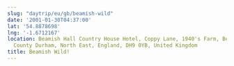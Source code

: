 ```yaml
---
slug: "daytrip/eu/gb/beamish-wild"
date: '2001-01-30T04:37:00'
lat: '54.8878698'
lng: '-1.6712167'
location: Beamish Hall Country House Hotel, Coppy Lane, 1940's Farm, Beamish, Stanley,
  County Durham, North East, England, DH9 0YB, United Kingdom
title: Beamish Wild!
---
```



